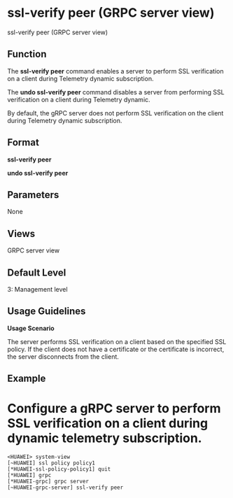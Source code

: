 ssl-verify peer (GRPC server view)
==================================

ssl-verify peer (GRPC server view)

Function
--------



The **ssl-verify peer** command enables a server to perform SSL verification on a client during Telemetry dynamic subscription.

The **undo ssl-verify peer** command disables a server from performing SSL verification on a client during Telemetry dynamic.



By default, the gRPC server does not perform SSL verification on the client during Telemetry dynamic subscription.


Format
------

**ssl-verify peer**

**undo ssl-verify peer**


Parameters
----------

None

Views
-----

GRPC server view


Default Level
-------------

3: Management level


Usage Guidelines
----------------

**Usage Scenario**

The server performs SSL verification on a client based on the specified SSL policy. If the client does not have a certificate or the certificate is incorrect, the server disconnects from the client.


Example
-------

# Configure a gRPC server to perform SSL verification on a client during dynamic telemetry subscription.
```
<HUAWEI> system-view
[~HUAWEI] ssl policy policy1
[*HUAWEI-ssl-policy-policy1] quit
[*HUAWEI] grpc
[*HUAWEI-grpc] grpc server
[~HUAWEI-grpc-server] ssl-verify peer

```